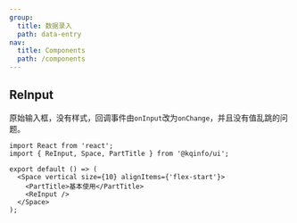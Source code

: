 ```yaml
---
group:
  title: 数据录入
  path: data-entry
nav:
  title: Components
  path: /components
---
```


## ReInput

原始输入框，没有样式，回调事件由`onInput`改为`onChange`，并且没有值乱跳的问题。

```tsx
import React from 'react';
import { ReInput, Space, PartTitle } from '@kqinfo/ui';

export default () => (
  <Space vertical size={10} alignItems={'flex-start'}>
    <PartTitle>基本使用</PartTitle>
    <ReInput />
  </Space>
);
```

<API></API>
